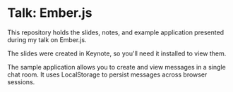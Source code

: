 # Talk: Ember.js

This repository holds the slides, notes, and example application presented
during my talk on Ember.js.

The slides were created in Keynote, so you'll need it installed to view
them.

The sample application allows you to create and view messages in a single
chat room. It uses LocalStorage to persist messages across browser
sessions.
